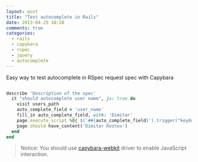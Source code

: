 ```yaml
---
layout: post
title: "Test autocomplete in Rails"
date: 2013-04-25 10:28
comments: true
categories:
  - rails
  - capybara
  - rspec
  - jquery
  - autocomplete
---
```


Easy way to test autocomplete in RSpec request spec with Capybara

``` ruby

describe 'Description of the spec'
  it "should autocomplete user name", js: true do
    visit users_path
    auto_complete_field = 'user_name'
    fill_in auto_complete_field, with: 'Dimitar'
    page.execute_script %Q{ $('##{auto_complete_field}').trigger("keydown") }
    page.should have_content('Dimitar Kostov')
  end
end
```

<blockquote>Notice: You should use <a href="https://github.com/thoughtbot/capybara-webkit" target="_new">capybara-webkit</a> driver to enable JavaScript interaction.</blockquote>
